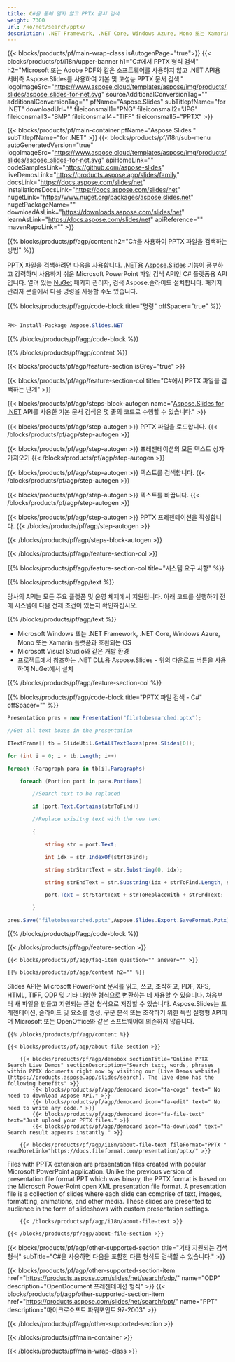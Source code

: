 ```yaml
---
title: C#을 통해 열지 않고 PPTX 문서 검색
weight: 7300
url: /ko/net/search/pptx/ 
description: .NET Framework, .NET Core, Windows Azure, Mono 또는 Xamarin 플랫폼의 PPTX 파일에서 패턴이 있는 단어를 검색하는 C# 소스 코드.
---
```


{{< blocks/products/pf/main-wrap-class isAutogenPage="true">}}
{{< blocks/products/pf/i18n/upper-banner h1="C#에서 PPTX 형식 검색" h2="Microsoft 또는 Adobe PDF와 같은 소프트웨어를 사용하지 않고 .NET API용 서버측 Aspose.Slides를 사용하여 기본 및 고성능 PPTX 문서 검색." logoImageSrc="https://www.aspose.cloud/templates/aspose/img/products/slides/aspose_slides-for-net.svg" sourceAdditionalConversionTag="" additionalConversionTag="" pfName="Aspose.Slides" subTitlepfName="for .NET" downloadUrl="" fileiconsmall1="PNG" fileiconsmall2="JPG" fileiconsmall3="BMP" fileiconsmall4="TIFF" fileiconsmall5="PPTX" >}}

{{< blocks/products/pf/main-container pfName="Aspose.Slides " subTitlepfName="for .NET" >}}
{{< blocks/products/pf/i18n/sub-menu autoGeneratedVersion="true" logoImageSrc="https://www.aspose.cloud/templates/aspose/img/products/slides/aspose_slides-for-net.svg" apiHomeLink="" codeSamplesLink="https://github.com/aspose-slides" liveDemosLink="https://products.aspose.app/slides/family" docsLink="https://docs.aspose.com/slides/net" installationsDocsLink="https://docs.aspose.com/slides/net" nugetLink="https://www.nuget.org/packages/aspose.slides.net" nugetPackageName="" downloadAsLink="https://downloads.aspose.com/slides/net" learnAsLink="https://docs.aspose.com/slides/net" apiReference="" mavenRepoLink="" >}}

{{% blocks/products/pf/agp/content h2="C#을 사용하여 PPTX 파일을 검색하는 방법" %}}

 PPTX 파일을 검색하려면 다음을 사용합니다.
 [.NET용 Aspose.Slides](https://products.aspose.com/slides/net)
 기능이 풍부하고 강력하며 사용하기 쉬운 Microsoft PowerPoint 파일 검색 API인 C# 플랫폼용 API입니다. 열려 있는
 [NuGet](https://www.nuget.org/packages/aspose.slides.net)
 패키지 관리자, 검색
 Aspose.슬라이드
 설치합니다. 패키지 관리자 콘솔에서 다음 명령을 사용할 수도 있습니다.

{{% blocks/products/pf/agp/code-block title="명령" offSpacer="true" %}}

```cs

PM> Install-Package Aspose.Slides.NET

```

{{% /blocks/products/pf/agp/code-block %}}

{{% /blocks/products/pf/agp/content %}}

{{< blocks/products/pf/agp/feature-section isGrey="true" >}}


{{< blocks/products/pf/agp/feature-section-col title="C#에서 PPTX 파일을 검색하는 단계" >}}

{{< blocks/products/pf/agp/steps-block-autogen name="[Aspose.Slides for .NET](https://products.aspose.com/slides/net) API를 사용한 기본 문서 검색은 몇 줄의 코드로 수행할 수 있습니다." >}}

{{< blocks/products/pf/agp/step-autogen >}}
PPTX 파일을 로드합니다.
{{< /blocks/products/pf/agp/step-autogen >}}

{{< blocks/products/pf/agp/step-autogen >}}
프레젠테이션의 모든 텍스트 상자 가져오기
{{< /blocks/products/pf/agp/step-autogen >}}

{{< blocks/products/pf/agp/step-autogen >}}
텍스트를 검색합니다.
{{< /blocks/products/pf/agp/step-autogen >}}

{{< blocks/products/pf/agp/step-autogen >}}
텍스트를 바꿉니다.
{{< /blocks/products/pf/agp/step-autogen >}}

{{< blocks/products/pf/agp/step-autogen >}}
PPTX 프레젠테이션을 작성합니다.
{{< /blocks/products/pf/agp/step-autogen >}}

{{< /blocks/products/pf/agp/steps-block-autogen >}}

{{< /blocks/products/pf/agp/feature-section-col >}}

{{% blocks/products/pf/agp/feature-section-col title="시스템 요구 사항" %}}

{{% blocks/products/pf/agp/text %}}

 당사의 API는 모든 주요 플랫폼 및 운영 체제에서 지원됩니다. 아래 코드를 실행하기 전에 시스템에 다음 전제 조건이 있는지 확인하십시오.

{{% /blocks/products/pf/agp/text %}}

- Microsoft Windows 또는 .NET Framework, .NET Core, Windows Azure, Mono 또는 Xamarin 플랫폼과 호환되는 OS
- Microsoft Visual Studio와 같은 개발 환경
- 프로젝트에서 참조하는 .NET DLL용 Aspose.Slides - 위의 다운로드 버튼을 사용하여 NuGet에서 설치

{{% /blocks/products/pf/agp/feature-section-col %}}

{{% blocks/products/pf/agp/code-block title="PPTX 파일 검색 - C#" offSpacer="" %}}

```cs
Presentation pres = new Presentation("filetobesearched.pptx");

//Get all text boxes in the presentation

ITextFrame[] tb = SlideUtil.GetAllTextBoxes(pres.Slides[0]);

for (int i = 0; i < tb.Length; i++)

foreach (Paragraph para in tb[i].Paragraphs)

    foreach (Portion port in para.Portions)

        //Search text to be replaced

        if (port.Text.Contains(strToFind))

        //Replace exisitng text with the new text

        {

            string str = port.Text;

            int idx = str.IndexOf(strToFind);

            string strStartText = str.Substring(0, idx);

            string strEndText = str.Substring(idx + strToFind.Length, str.Length - 1 - (idx + strToFind.Length - 1));

            port.Text = strStartText + strToReplaceWith + strEndText;

        }

pres.Save("filetobesearched.pptx",Aspose.Slides.Export.SaveFormat.Pptx);  

```

{{% /blocks/products/pf/agp/code-block %}}

{{< /blocks/products/pf/agp/feature-section >}}

    {{< blocks/products/pf/agp/faq-item question="" answer="" >}}
 

<!-- aboutfile Starts -->

    {{% blocks/products/pf/agp/content h2="" %}}

 Slides API는 Microsoft PowerPoint 문서를 읽고, 쓰고, 조작하고, PDF, XPS, HTML, TIFF, ODP 및 기타 다양한 형식으로 변환하는 데 사용할 수 있습니다. 처음부터 새 파일을 만들고 지원되는 관련 형식으로 저장할 수 있습니다. Aspose.Slides는 프레젠테이션, 슬라이드 및 요소를 생성, 구문 분석 또는 조작하기 위한 독립 실행형 API이며 Microsoft 또는 OpenOffice와 같은 소프트웨어에 의존하지 않습니다.  



    {{% /blocks/products/pf/agp/content %}}

    {{< blocks/products/pf/agp/about-file-section >}}

        {{< blocks/products/pf/agp/demobox sectionTitle="Online PPTX Search Live Demos" sectionDescription="Search text, words, phrases within PPTX documents right now by visiting our [Live Demos website](https://products.aspose.app/slides/search). The live demo has the following benefits" >}}
            {{< blocks/products/pf/agp/democard icon="fa-cogs" text=" No need to download Aspose API." >}}
            {{< blocks/products/pf/agp/democard icon="fa-edit" text=" No need to write any code." >}}
            {{< blocks/products/pf/agp/democard icon="fa-file-text" text="Just upload your PPTX files." >}}
            {{< blocks/products/pf/agp/democard icon="fa-download" text=" Search result appears instantly." >}}

        {{< blocks/products/pf/agp/i18n/about-file-text fileFormat="PPTX " readMoreLink="https://docs.fileformat.com/presentation/pptx/" >}}
Files with PPTX extension are presentation files created with popular Microsoft PowerPoint application. Unlike the previous version of presentation file format PPT which was binary, the PPTX format is based on the Microsoft PowerPoint open XML presentation file format. A presentation file is a collection of slides where each slide can comprise of text, images, formatting, animations, and other media. These slides are presented to audience in the form of slideshows with custom presentation settings. 

        {{< /blocks/products/pf/agp/i18n/about-file-text >}}

    {{< /blocks/products/pf/agp/about-file-section >}}

<!-- aboutfile Ends -->

{{< blocks/products/pf/agp/other-supported-section title="기타 지원되는 검색 형식" subTitle="C#을 사용하면 다음을 포함한 다른 형식도 검색할 수 있습니다." >}}

{{< blocks/products/pf/agp/other-supported-section-item href="https://products.aspose.com/slides/net/search/odp/" name="ODP" description="OpenDocument 프레젠테이션 형식" >}}
{{< blocks/products/pf/agp/other-supported-section-item href="https://products.aspose.com/slides/net/search/ppt/" name="PPT" description="마이크로소프트 파워포인트 97-2003" >}}

{{< /blocks/products/pf/agp/other-supported-section >}}

{{< /blocks/products/pf/main-container >}}
    
{{< /blocks/products/pf/main-wrap-class >}}